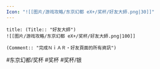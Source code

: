 ```yaml
---
Icon: "![[图片/游戏攻略/东京幻都 eX+/奖杯/好友大師.png|30]]"
---
```

```ad-common-silver-trophy
title: (Title:: "好友大師")
![[图片/游戏攻略/东京幻都 eX+/奖杯/好友大師.png|100]]

(Comment:: "完成ＮｉＡＲ・好友頁面的所有資訊")
```

#东京幻都/奖杯 #奖杯 #奖杯/银
